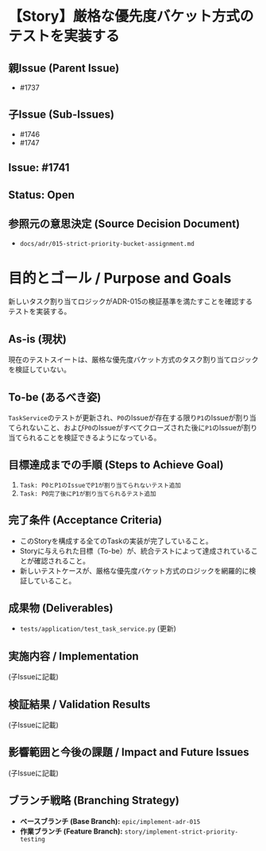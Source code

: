 # 【Story】厳格な優先度バケット方式のテストを実装する

## 親Issue (Parent Issue)
- #1737

## 子Issue (Sub-Issues)
- #1746
- #1747

## Issue: #1741
## Status: Open

## 参照元の意思決定 (Source Decision Document)
- `docs/adr/015-strict-priority-bucket-assignment.md`

# 目的とゴール / Purpose and Goals
新しいタスク割り当てロジックがADR-015の検証基準を満たすことを確認するテストを実装する。

## As-is (現状)
現在のテストスイートは、厳格な優先度バケット方式のタスク割り当てロジックを検証していない。

## To-be (あるべき姿)
`TaskService`のテストが更新され、`P0`のIssueが存在する限り`P1`のIssueが割り当てられないこと、および`P0`のIssueがすべてクローズされた後に`P1`のIssueが割り当てられることを検証できるようになっている。

## 目標達成までの手順 (Steps to Achieve Goal)
1. `Task: P0とP1のIssueでP1が割り当てられないテスト追加`
2. `Task: P0完了後にP1が割り当てられるテスト追加`

## 完了条件 (Acceptance Criteria)
- このStoryを構成する全てのTaskの実装が完了していること。
- Storyに与えられた目標（To-be）が、統合テストによって達成されていることが確認されること。
- 新しいテストケースが、厳格な優先度バケット方式のロジックを網羅的に検証していること。

## 成果物 (Deliverables)
- `tests/application/test_task_service.py` (更新)

## 実施内容 / Implementation
(子Issueに記載)

## 検証結果 / Validation Results
(子Issueに記載)

## 影響範囲と今後の課題 / Impact and Future Issues
(子Issueに記載)

## ブランチ戦略 (Branching Strategy)
- **ベースブランチ (Base Branch):** `epic/implement-adr-015`
- **作業ブランチ (Feature Branch):** `story/implement-strict-priority-testing`
